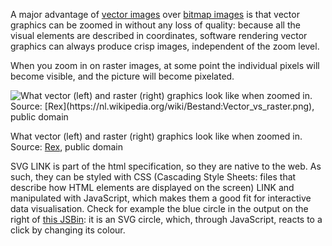 A major advantage of <span class="internal-link">[vector images](vector-images)</span> over <span class="internal-link">[bitmap images](bitmap-images)</span> is that vector graphics can be zoomed in without any loss of quality: because all the visual elements are described in coordinates, software rendering vector graphics can always produce crisp images, independent of the zoom level.

When you zoom in on raster images, at some point the individual pixels will become visible, and the picture will become pixelated.

<p class='center'>
<img src='File%20formats,%20dimensions%20and%20units%20d1757276a4214716bd793dd0f19ac95c/Vector_vs_raster.png' alt='What vector (left) and raster (right) graphics look like when zoomed in. Source: [Rex](https://nl.wikipedia.org/wiki/Bestand:Vector_vs_raster.png), public domain' class='max-600' />
</p>

What vector (left) and raster (right) graphics look like when zoomed in. Source: [Rex](https://nl.wikipedia.org/wiki/Bestand:Vector_vs_raster.png), public domain

SVG LINK is part of the html specification, so they are native to the web. As such, they can be styled with CSS (Cascading Style Sheets: files that describe how HTML elements are displayed on the screen) LINK and manipulated with JavaScript, which makes them a good fit for interactive data visualisation. Check for example the blue circle in the output on the right of [this JSBin](https://jsbin.com/copokiv/1/edit?html,js,output): it is an SVG circle, which, through JavaScript, reacts to a click by changing its colour.